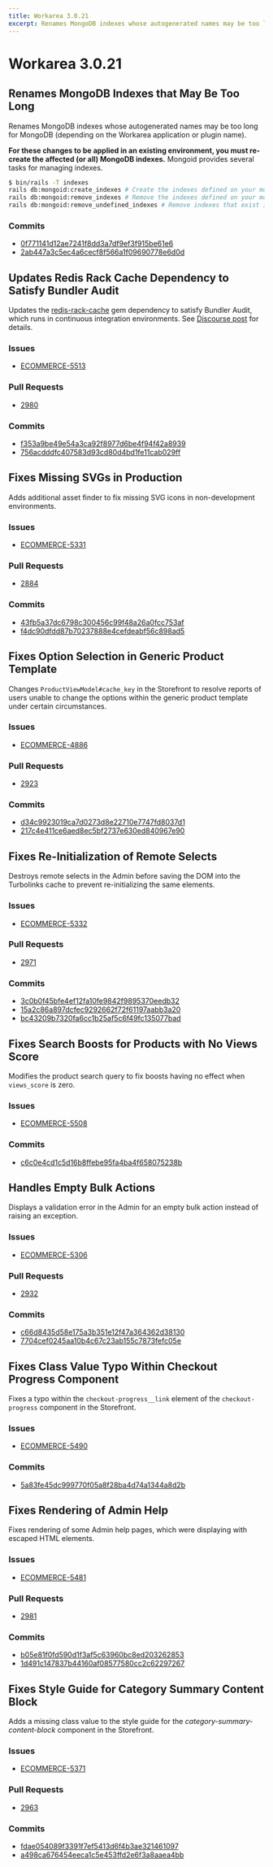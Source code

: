 ```yaml
---
title: Workarea 3.0.21
excerpt: Renames MongoDB indexes whose autogenerated names may be too long for MongoDB (depending on the Workarea application or plugin name).
---
```


# Workarea 3.0.21

## Renames MongoDB Indexes that May Be Too Long

Renames MongoDB indexes whose autogenerated names may be too long for MongoDB (depending on the Workarea application or plugin name).

**For these changes to be applied in an existing environment, you must re-create the affected (or all) MongoDB indexes.** Mongoid provides several tasks for managing indexes.

```bash
$ bin/rails -T indexes
rails db:mongoid:create_indexes # Create the indexes defined on your mongoid models
rails db:mongoid:remove_indexes # Remove the indexes defined on your mongoid models without questions
rails db:mongoid:remove_undefined_indexes # Remove indexes that exist in the database but aren't specified on the models
```

### Commits

- [0f771141d12ae7241f8dd3a7df9ef3f915be61e6](https://stash.tools.weblinc.com/projects/WL/repos/workarea/commits/0f771141d12ae7241f8dd3a7df9ef3f915be61e6)
- [2ab447a3c5ec4a6cecf8f566a1f09690778e6d0d](https://stash.tools.weblinc.com/projects/WL/repos/workarea/commits/2ab447a3c5ec4a6cecf8f566a1f09690778e6d0d)

## Updates Redis Rack Cache Dependency to Satisfy Bundler Audit

Updates the [redis-rack-cache](https://rubygems.org/gems/redis-rack-cache) gem dependency to satisfy Bundler Audit, which runs in continuous integration environments. See [Discourse post](https://discourse.weblinc.com/t/bundler-audit-cve-2017-1000248-build-failures) for details.

### Issues

- [ECOMMERCE-5513](https://jira.tools.weblinc.com/browse/ECOMMERCE-5513)

### Pull Requests

- [2980](https://stash.tools.weblinc.com/projects/WL/repos/workarea/pull-requests/2980/overview)

### Commits

- [f353a9be49e54a3ca92f8977d6be4f94f42a8939](https://stash.tools.weblinc.com/projects/WL/repos/workarea/commits/f353a9be49e54a3ca92f8977d6be4f94f42a8939)
- [756acdddfc407583d93cd80d4bd1fe11cab029ff](https://stash.tools.weblinc.com/projects/WL/repos/workarea/commits/756acdddfc407583d93cd80d4bd1fe11cab029ff)

## Fixes Missing SVGs in Production

Adds additional asset finder to fix missing SVG icons in non-development environments.

### Issues

- [ECOMMERCE-5331](https://jira.tools.weblinc.com/browse/ECOMMERCE-5331)

### Pull Requests

- [2884](https://stash.tools.weblinc.com/projects/WL/repos/workarea/pull-requests/2884/overview)

### Commits

- [43fb5a37dc6798c300456c99f48a26a0fcc753af](https://stash.tools.weblinc.com/projects/WL/repos/workarea/commits/43fb5a37dc6798c300456c99f48a26a0fcc753af)
- [f4dc90dfdd87b70237888e4cefdeabf56c898ad5](https://stash.tools.weblinc.com/projects/WL/repos/workarea/commits/f4dc90dfdd87b70237888e4cefdeabf56c898ad5)

## Fixes Option Selection in Generic Product Template

Changes `ProductViewModel#cache_key` in the Storefront to resolve reports of users unable to change the options within the generic product template under certain circumstances.

### Issues

- [ECOMMERCE-4886](https://jira.tools.weblinc.com/browse/ECOMMERCE-4886)

### Pull Requests

- [2923](https://stash.tools.weblinc.com/projects/WL/repos/workarea/pull-requests/2923/overview)

### Commits

- [d34c9923019ca7d0273d8e22710e7747fd8037d1](https://stash.tools.weblinc.com/projects/WL/repos/workarea/commits/d34c9923019ca7d0273d8e22710e7747fd8037d1)
- [217c4e411ce6aed8ec5bf2737e630ed840967e90](https://stash.tools.weblinc.com/projects/WL/repos/workarea/commits/217c4e411ce6aed8ec5bf2737e630ed840967e90)

## Fixes Re-Initialization of Remote Selects

Destroys remote selects in the Admin before saving the DOM into the Turbolinks cache to prevent re-initializing the same elements.

### Issues

- [ECOMMERCE-5332](https://jira.tools.weblinc.com/browse/ECOMMERCE-5332)

### Pull Requests

- [2971](https://stash.tools.weblinc.com/projects/WL/repos/workarea/pull-requests/2971/overview)

### Commits

- [3c0b0f45bfe4ef12fa10fe9842f9895370eedb32](https://stash.tools.weblinc.com/projects/WL/repos/workarea/commits/3c0b0f45bfe4ef12fa10fe9842f9895370eedb32)
- [15a2c86a897dcfec9292662f72f61197aabb3a20](https://stash.tools.weblinc.com/projects/WL/repos/workarea/commits/15a2c86a897dcfec9292662f72f61197aabb3a20)
- [bc43209b7320fa6cc1b25af5c6f49fc135077bad](https://stash.tools.weblinc.com/projects/WL/repos/workarea/commits/bc43209b7320fa6cc1b25af5c6f49fc135077bad)

## Fixes Search Boosts for Products with No Views Score

Modifies the product search query to fix boosts having no effect when `views_score` is zero.

### Issues

- [ECOMMERCE-5508](https://jira.tools.weblinc.com/browse/ECOMMERCE-5508)

### Commits

- [c6c0e4cd1c5d16b8ffebe95fa4ba4f658075238b](https://stash.tools.weblinc.com/projects/WL/repos/workarea/commits/c6c0e4cd1c5d16b8ffebe95fa4ba4f658075238b)

## Handles Empty Bulk Actions

Displays a validation error in the Admin for an empty bulk action instead of raising an exception.

### Issues

- [ECOMMERCE-5306](https://jira.tools.weblinc.com/browse/ECOMMERCE-5306)

### Pull Requests

- [2932](https://stash.tools.weblinc.com/projects/WL/repos/workarea/pull-requests/2932/overview)

### Commits

- [c66d8435d58e175a3b351e12f47a364362d38130](https://stash.tools.weblinc.com/projects/WL/repos/workarea/commits/c66d8435d58e175a3b351e12f47a364362d38130)
- [7704cef0245aa10b4c67c23ab155c7873fefc05e](https://stash.tools.weblinc.com/projects/WL/repos/workarea/commits/7704cef0245aa10b4c67c23ab155c7873fefc05e)

## Fixes Class Value Typo Within Checkout Progress Component

Fixes a typo within the `checkout-progress__link` element of the `checkout-progress` component in the Storefront.

### Issues

- [ECOMMERCE-5490](https://jira.tools.weblinc.com/browse/ECOMMERCE-5490)

### Commits

- [5a83fe45dc999770f05a8f28ba4d74a1344a8d2b](https://stash.tools.weblinc.com/projects/WL/repos/workarea/commits/5a83fe45dc999770f05a8f28ba4d74a1344a8d2b)

## Fixes Rendering of Admin Help

Fixes rendering of some Admin help pages, which were displaying with escaped HTML elements.

### Issues

- [ECOMMERCE-5481](https://jira.tools.weblinc.com/browse/ECOMMERCE-5481)

### Pull Requests

- [2981](https://stash.tools.weblinc.com/projects/WL/repos/workarea/pull-requests/2981/overview)

### Commits

- [b05e81f0fd590d1f3af5c63960bc8ed203262853](https://stash.tools.weblinc.com/projects/WL/repos/workarea/commits/b05e81f0fd590d1f3af5c63960bc8ed203262853)
- [1d491c147837b44160af08577580cc2c62297267](https://stash.tools.weblinc.com/projects/WL/repos/workarea/commits/1d491c147837b44160af08577580cc2c62297267)

## Fixes Style Guide for Category Summary Content Block

Adds a missing class value to the style guide for the _category-summary-content-block_ component in the Storefront.

### Issues

- [ECOMMERCE-5371](https://jira.tools.weblinc.com/browse/ECOMMERCE-5371)

### Pull Requests

- [2963](https://stash.tools.weblinc.com/projects/WL/repos/workarea/pull-requests/2963/overview)

### Commits

- [fdae054089f3391f7ef5413d6f4b3ae321461097](https://stash.tools.weblinc.com/projects/WL/repos/workarea/commits/fdae054089f3391f7ef5413d6f4b3ae321461097)
- [a498ca676454eeca1c5e453ffd2e6f3a8aaea4bb](https://stash.tools.weblinc.com/projects/WL/repos/workarea/commits/a498ca676454eeca1c5e453ffd2e6f3a8aaea4bb)

